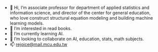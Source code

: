 - 👋 Hi, I’m associate professor for department of applied statistics and information science, and director of the center for general education, who love construct structural equation modeling and building machine learning models. 
- 👀 I’m interested in read books.
- 🌱 I’m currently learning AI.
- 💞️ I’m looking to collaborate on AI, education, stats, math subjects.
- 📫 rejoice@mail.mcu.edu.tw

<!---
rejoicechou/rejoicechou is a ✨ special ✨ repository because its `README.md` (this file) appears on your GitHub profile.
You can click the Preview link to take a look at your changes.
--->
